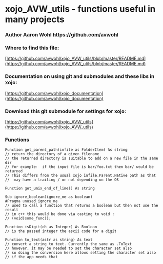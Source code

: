 # xojo_AVW_utils - functions useful in many projects

### Author Aaron Wohl https://github.com/avwohl

### Where to find this file:
[https://github.com/avwohl/xojo_AVW_utils/blob/master/README.md](https://github.com/avwohl/xojo_AVW_utils/blob/master/README.md)

### Documentation on using git and submodules and these libs in xojo:
[https://github.com/avwohl/xojo_documentation](https://github.com/avwohl/xojo_documentation)

### Download this git submodule for settings for xojo:
[https://github.com/avwohl/xojo_AVW_utils](https://github.com/avwohl/xojo_AVW_utils)

### Functions
```
Function get_parent_path(infile as FolderItem) As string
// return the directory of a given filename
// the returned directory is suitable to add on a new file in the same dir
// for example:  if the input file is bar/foo.txt then bar/ would be returned
// This differs from the usual xojo infile.Parent.Native path as that
//  may have a trailing / or not depending on the OS
```
```
Function get_unix_end_of_line() As string
```
```
Sub ignore_boolean(ignore_me as boolean)
#Pragma unused ignore_me
// used to call a function that returns a boolean but then not use the result
// in c++ this would be done via casting to void :
// (void)some_func();
```
```
Function isDigit(ch as Integer) As Boolean
// is the passed integer the ascii code for a digit
```
```
Function to_text(astr as string) As text
// convert a string to text. Currently the same as .ToText
// however, it may be needed to set the character set also
// so doing the conversion here allows setting the character set also
// if the app needs that
```
